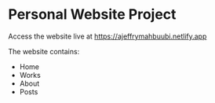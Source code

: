 # Personal Website Project

Access the website live at https://ajeffrymahbuubi.netlify.app

The website contains:

- Home
- Works
- About
- Posts
